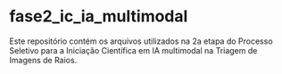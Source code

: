 # fase2_ic_ia_multimodal
Este repositório contém os arquivos utilizados na 2a etapa do Processo Seletivo para a Iniciação Científica em IA multimodal na Triagem de Imagens de Raios.
